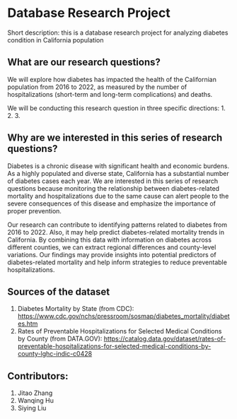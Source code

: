 # Database Research Project
Short description: this is a database research project for analyzing diabetes condition in California population

## What are our research questions?
We will explore how diabetes has impacted the health of the Californian population from 2016 to 2022, as measured by the number of hospitalizations (short-term and long-term complications) and deaths.

We will be conducting this research question in three specific directions:
1. 
2.
3. 

## Why are we interested in this series of research questions?
Diabetes is a chronic disease with significant health and economic burdens. As a highly populated and diverse state, California has a substantial number of diabetes cases each year. We are interested in this series of research questions because monitoring the relationship between diabetes-related mortality and hospitalizations due to the same cause can alert people to the severe consequences of this disease and emphasize the importance of proper prevention.

Our research can contribute to identifying patterns related to diabetes from 2016 to 2022. Also, it may help predict diabetes-related mortality trends in California. By combining this data with information on diabetes across different counties, we can extract regional differences and county-level variations. Our findings may provide insights into potential predictors of diabetes-related mortality and help inform strategies to reduce preventable hospitalizations.

## Sources of the dataset
1. Diabetes Mortality by State (from CDC): https://www.cdc.gov/nchs/pressroom/sosmap/diabetes_mortality/diabetes.htm
2. Rates of Preventable Hospitalizations for Selected Medical Conditions by County (from DATA.GOV): https://catalog.data.gov/dataset/rates-of-preventable-hospitalizations-for-selected-medical-conditions-by-county-lghc-indic-c0428

## Contributors:
1. Jitao Zhang
2. Wanqing Hu
3. Siying Liu

